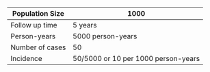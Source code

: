 | Population Size | 1000              |
|-----------------|-------------------|
| Follow up time  | 5 years                        |
| Person-years    | 5000 person-years                   |
| Number of cases | 50                                  |
| Incidence       | 50/5000 or 10 per 1000 person-years |